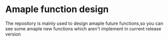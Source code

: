 # Amaple function design
The repository is mainly used to design amaple future functions,so you can see some amaple new functions which aren't implement in current release version
